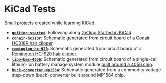 # KiCad Tests
Small projects created while learning KiCad.

* __[`getting-started`](./getting-started/)__: Following along
[Getting Started in KiCad](https://docs.kicad.org/7.0/en/getting_started_in_kicad/getting_started_in_kicad.html).
* __[`conair-hc318r`](./conair-hc318r/)__: Schematic generated from circuit
board of a [Conair HC318R hair clipper](https://newscrewdriver.com/2023/09/10/conair-hair-clipper-hc318r/).
* __[`remington-hc-920`](./remington-hc-920/)__: Schematic generated from
circuit board of a [Remington HC-920 hair clipper](https://newscrewdriver.com/2023/09/11/remington-hair-clipper-hc-920/).
* __[`lipo-bms-4056`](./lipo-bms-4056/)__: Schematic generated from circuit
board of a single-cell lithium-ion battery manage system module
[built around a 4056 chip](https://newscrewdriver.com/2023/08/24/single-cell-lithium-ion-battery-management-system-module-4056/).
* __[`buck-converter-mp1584`](./buck-converter-mp1584/)__: Schematic generated from
a commodity voltage step-down (buck) converter built around MP1584 chip.
